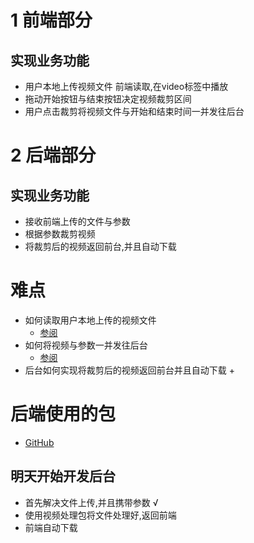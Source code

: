 # 1  前端部分
## 实现业务功能 
- 用户本地上传视频文件 前端读取,在video标签中播放 
- 拖动开始按钮与结束按钮决定视频裁剪区间
- 用户点击裁剪将视频文件与开始和结束时间一并发往后台  

# 2  后端部分
## 实现业务功能
- 接收前端上传的文件与参数 
- 根据参数裁剪视频 
- 将裁剪后的视频返回前台,并且自动下载

# 难点
- 如何读取用户本地上传的视频文件
  + [参阅](http://www.lidppp.xyz/index/index/blogDetail/id/57)
- 如何将视频与参数一并发往后台
  + [参阅](https://blog.csdn.net/qq_15674631/article/details/81095284)
- 后台如何实现将裁剪后的视频返回前台并且自动下载
  + 

# 后端使用的包
 - [GitHub](https://github.com/fluent-ffmpeg/node-fluent-ffmpeg/blob/master/README.md)
 
 ## 明天开始开发后台
  - 首先解决文件上传,并且携带参数 √
  - 使用视频处理包将文件处理好,返回前端
  - 前端自动下载